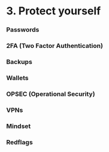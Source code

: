 # 3. Protect yourself

### Passwords



### 2FA (Two Factor Authentication)



### Backups



### Wallets



### OPSEC (Operational Security)



### VPNs



### Mindset



### Redflags



